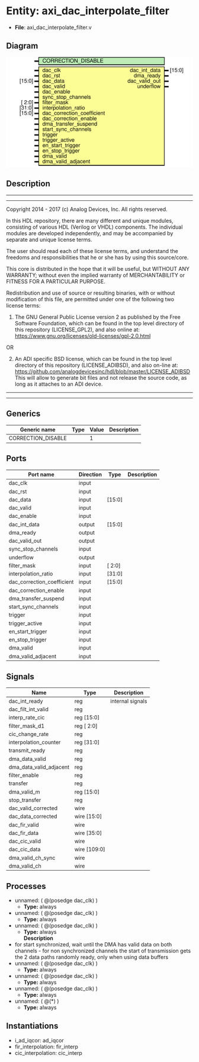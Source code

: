 # Entity: axi_dac_interpolate_filter

- **File**: axi_dac_interpolate_filter.v
## Diagram

![Diagram](axi_dac_interpolate_filter.svg "Diagram")
## Description

 ***************************************************************************
 ***************************************************************************
 Copyright 2014 - 2017 (c) Analog Devices, Inc. All rights reserved.

 In this HDL repository, there are many different and unique modules, consisting
 of various HDL (Verilog or VHDL) components. The individual modules are
 developed independently, and may be accompanied by separate and unique license
 terms.

 The user should read each of these license terms, and understand the
 freedoms and responsibilities that he or she has by using this source/core.

 This core is distributed in the hope that it will be useful, but WITHOUT ANY
 WARRANTY; without even the implied warranty of MERCHANTABILITY or FITNESS FOR
 A PARTICULAR PURPOSE.

 Redistribution and use of source or resulting binaries, with or without modification
 of this file, are permitted under one of the following two license terms:

   1. The GNU General Public License version 2 as published by the
      Free Software Foundation, which can be found in the top level directory
      of this repository (LICENSE_GPL2), and also online at:
      <https://www.gnu.org/licenses/old-licenses/gpl-2.0.html>

 OR

   2. An ADI specific BSD license, which can be found in the top level directory
      of this repository (LICENSE_ADIBSD), and also on-line at:
      https://github.com/analogdevicesinc/hdl/blob/master/LICENSE_ADIBSD
      This will allow to generate bit files and not release the source code,
      as long as it attaches to an ADI device.

 ***************************************************************************
 ***************************************************************************

## Generics

| Generic name       | Type | Value | Description |
| ------------------ | ---- | ----- | ----------- |
| CORRECTION_DISABLE |      | 1     |             |
## Ports

| Port name                  | Direction | Type   | Description |
| -------------------------- | --------- | ------ | ----------- |
| dac_clk                    | input     |        |             |
| dac_rst                    | input     |        |             |
| dac_data                   | input     | [15:0] |             |
| dac_valid                  | input     |        |             |
| dac_enable                 | input     |        |             |
| dac_int_data               | output    | [15:0] |             |
| dma_ready                  | output    |        |             |
| dac_valid_out              | output    |        |             |
| sync_stop_channels         | input     |        |             |
| underflow                  | output    |        |             |
| filter_mask                | input     | [ 2:0] |             |
| interpolation_ratio        | input     | [31:0] |             |
| dac_correction_coefficient | input     | [15:0] |             |
| dac_correction_enable      | input     |        |             |
| dma_transfer_suspend       | input     |        |             |
| start_sync_channels        | input     |        |             |
| trigger                    | input     |        |             |
| trigger_active             | input     |        |             |
| en_start_trigger           | input     |        |             |
| en_stop_trigger            | input     |        |             |
| dma_valid                  | input     |        |             |
| dma_valid_adjacent         | input     |        |             |
## Signals

| Name                    | Type           | Description        |
| ----------------------- | -------------- | ------------------ |
| dac_int_ready           | reg            |  internal signals  |
| dac_filt_int_valid      | reg            |                    |
| interp_rate_cic         | reg     [15:0] |                    |
| filter_mask_d1          | reg     [ 2:0] |                    |
| cic_change_rate         | reg            |                    |
| interpolation_counter   | reg     [31:0] |                    |
| transmit_ready          | reg            |                    |
| dma_data_valid          | reg            |                    |
| dma_data_valid_adjacent | reg            |                    |
| filter_enable           | reg            |                    |
| transfer                | reg            |                    |
| dma_valid_m             | reg     [15:0] |                    |
| stop_transfer           | reg            |                    |
| dac_valid_corrected     | wire           |                    |
| dac_data_corrected      | wire [15:0]    |                    |
| dac_fir_valid           | wire           |                    |
| dac_fir_data            | wire [35:0]    |                    |
| dac_cic_valid           | wire           |                    |
| dac_cic_data            | wire [109:0]   |                    |
| dma_valid_ch_sync       | wire           |                    |
| dma_valid_ch            | wire           |                    |
## Processes
- unnamed: ( @(posedge dac_clk) )
  - **Type:** always
- unnamed: ( @(posedge dac_clk) )
  - **Type:** always
- unnamed: ( @(posedge dac_clk) )
  - **Type:** always
</br>**Description**
 - for start synchronized, wait until the DMA has valid data on both channels  - for non synchronized channels the start of transmission gets the 2 data  paths randomly ready, only when using data buffers 
- unnamed: ( @(posedge dac_clk) )
  - **Type:** always
- unnamed: ( @(posedge dac_clk) )
  - **Type:** always
- unnamed: ( @(posedge dac_clk) )
  - **Type:** always
- unnamed: ( @(*) )
  - **Type:** always
## Instantiations

- i_ad_iqcor: ad_iqcor
- fir_interpolation: fir_interp
- cic_interpolation: cic_interp
